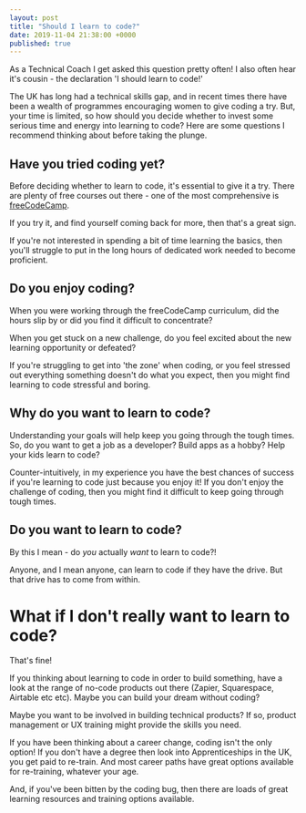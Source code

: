 ```yaml
---
layout: post
title: "Should I learn to code?"
date: 2019-11-04 21:38:00 +0000   
published: true
---
```


As a Technical Coach I get asked this question pretty often! I also often hear it's cousin -  the declaration 'I should learn to code!'

The UK has long had a technical skills gap, and in recent times there have been a wealth of programmes encouraging women to give coding a try. But, your time is limited, so how should you decide whether to invest some serious time and energy into learning to code?
Here are some questions I recommend thinking about before taking the plunge.

## Have you tried coding yet?
Before deciding whether to learn to code, it's essential to give it a try. There are plenty of free courses out there - one of the most comprehensive is [freeCodeCamp](https://www.freecodecamp.org/).

If you try it, and find yourself coming back for more, then that's a great sign.

If you're not interested in spending a bit of time learning the basics, then you'll struggle to put in the long hours of dedicated work needed to become proficient.

## Do you enjoy coding?
When you were working through the freeCodeCamp curriculum, did the hours slip by or did you find it difficult to concentrate?

When you get stuck on a new challenge, do you feel excited about the new learning opportunity or defeated?

If you're struggling to get into 'the zone' when coding, or you feel stressed out everything something doesn't do what you expect, then you might find learning to code stressful and boring.

## Why do you want to learn to code?
Understanding your goals will help keep you going through the tough times. So, do you want to get a job as a developer? Build apps as a hobby? Help your kids learn to code?

Counter-intuitively, in my experience you have the best chances of success if you're learning to code just because you enjoy it! If you don't enjoy the challenge of coding, then you might find it difficult to keep going through tough times.

## Do you want to learn to code?
By this I mean - do *you* actually *want* to learn to code?!

Anyone, and I mean anyone, can learn to code if they have the drive. But that drive has to come from within.


# What if I don't really want to learn to code?

That's fine!

If you thinking about learning to code in order to build something, have a look at the range of no-code products out there (Zapier, Squarespace, Airtable etc etc). Maybe you can build your dream without coding?

Maybe you want to be involved in building technical products? If so, product management or UX training might provide the skills you need.

If you have been thinking about a career change, coding isn't the only option! If you don't have a degree then look into Apprenticeships in the UK, you get paid to re-train. And most career paths have great options available for re-training, whatever your age.

And, if you've been bitten by the coding bug, then there are loads of great learning resources and training options available.
